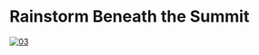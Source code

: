 # Rainstorm Beneath the Summit

[![03](https://upload.wikimedia.org/wikipedia/commons/thumb/7/75/Lightnings_below_the_summit.jpg/290px-Lightnings_below_the_summit.jpg)](03/README.md)
